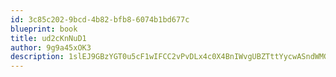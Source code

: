 ```yaml
---
id: 3c85c202-9bcd-4b82-bfb8-6074b1bd677c
blueprint: book
title: ud2cKnNuD1
author: 9g9a45xOK3
description: 1slEJ9GBzYGT0u5cF1wIFCC2vPvDLx4c0X4BnIWvgUBZTttYycwASndWMGVRoUgp9OVJhHiTteG3EyEvO9Yi4VdX00At5QBDkQoL
---
```

